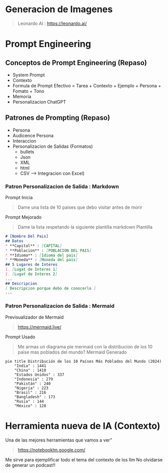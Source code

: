 # Generacion de Imagenes 

> Leonardo AI : https://leonardo.ai/

# Prompt Engineering

## Conceptos de Prompt Engineering (Repaso)
* System Prompt
* Contexto
* Formula de Prompt Efectivo = Tarea + Contexto + Ejemplo + Persona + Fomato + Tono
* Memoria
* Personalizacion ChatGPT

## Patrones de Prompting (Repaso)
* Persona
* Audicence Persona
* Interaccion
* Personalizacion de Salidas (Formatos)
   *  bullets
   *  Json
   *  XML
   *  html
   *  CSV -->  Integracion con Excel)

### Patron Personalizacion de Salida : Markdown

Prompt Inicia
> Dame una lista de 10 paises que debo visitar antes de morir

Prompt Mejorado
> Dame la lista respetando la siguiente plantilla markdown
Plantilla
```markdown
# [Nombre Del Pais]
## Datos
* **Capital** : [CAPITAL]
* **Poblacion** : [POBLACION DEL PAIS]
* **Idioma** : [Idioma del pais]
* **Moneda** : [Moneda del pais]
## 5 Lugares de Interes
1. [Lugat de Interes 1]
2. [Lugat de Interes 2]
...
## Descripcion
[ Descripcion porque debo de conocerlo ]
---
```

### Patron Personalizacion de Salida : Mermaid

Previsualizador de Mermaid
> https://mermaid.live/

Prompt Usado
>Me armas un diagrama pie mermaid con la distribucion de los 10 paise mas poblados del mundo?
Mermaid Generado
```mermaid
pie title Distribución de los 10 Países Más Poblados del Mundo (2024)
    "India" : 1441
    "China" : 1410
    "Estados Unidos" : 337
    "Indonesia" : 279
    "Pakistán" : 240
    "Nigeria" : 223
    "Brasil" : 216
    "Bangladesh" : 173
    "Rusia" : 144
    "México" : 128
```

# Herramienta nueva de IA (Contexto)

Una de las mejores herramientas que vamos a ver"
> https://notebooklm.google.com/

   
Me sirve para ejemplificar todo el tema del contexto de los llm
No olvidarse de generar un podcast!!


